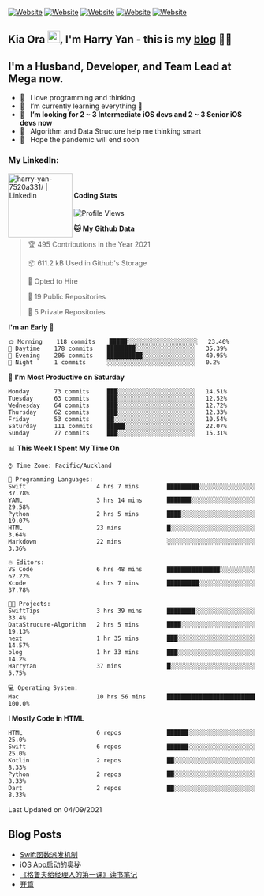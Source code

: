 [![Website](https://img.shields.io/badge/Swift-FA7343?style=for-the-badge&logo=swift&logoColor=white)](https://swift.org/blog/)
[![Website](https://img.shields.io/badge/Dart-0175C2?style=for-the-badge&logo=dart&logoColor=white)](https://dart.dev/tools/sdk)
[![Website](https://img.shields.io/badge/Kotlin-0095D5?&style=for-the-badge&logo=kotlin&logoColor=white)](https://developer.android.com/kotlin?gclid=CjwKCAjw1JeJBhB9EiwAV612yyBJK6NE-Iltekll2TQW2PnS4ijhe8gDua3nAh7o--FWFoWabiKBwxoCyfEQAvD_BwE&gclsrc=aw.ds)
[![Website](https://img.shields.io/badge/C%23-239120?style=for-the-badge&logo=c-sharp&logoColor=white)](https://docs.microsoft.com/en-us/dotnet/csharp/)
[![Website](https://img.shields.io/badge/Python-14354C?style=for-the-badge&logo=python&logoColor=white)](https://www.python.org/)

## Kia Ora <a href="https://harryyan.github.io"><img src="https://media.giphy.com/media/hvRJCLFzcasrR4ia7z/giphy.gif" width="25px"></a>,  I'm Harry Yan - this is my [blog] 👨‍💻

## I'm a Husband, Developer, and Team Lead at Mega now.

- 🔭 &nbsp; I love programming and thinking
- 🌱 &nbsp; I’m currently learning everything 🤣
- 👯 &nbsp; **I’m looking for 2 ~ 3 Intermediate iOS devs and 2 ~ 3 Senior iOS devs now**
- 👻 &nbsp; Algorithm and Data Structure help me thinking smart
- 👺 &nbsp; Hope the pandemic will end soon


### My LinkedIn:
[<img align="left" alt="harry-yan-7520a331/ | LinkedIn" width="130" src="https://img.shields.io/badge/LinkedIn-0077B5?style=for-the-badge&logo=linkedin&logoColor=white" />][linkedin]

<br />

#### Coding Stats

<!--START_SECTION:waka-->
![Profile Views](http://img.shields.io/badge/Profile%20Views-364-blue)

**🐱 My Github Data** 

> 🏆 495 Contributions in the Year 2021
 > 
> 📦 611.2 kB Used in Github's Storage 
 > 
> 💼 Opted to Hire
 > 
> 📜 19 Public Repositories 
 > 
> 🔑 5 Private Repositories  
 > 
**I'm an Early 🐤** 

```text
🌞 Morning    118 commits    █████░░░░░░░░░░░░░░░░░░░░   23.46% 
🌆 Daytime    178 commits    ████████░░░░░░░░░░░░░░░░░   35.39% 
🌃 Evening    206 commits    ██████████░░░░░░░░░░░░░░░   40.95% 
🌙 Night      1 commits      ░░░░░░░░░░░░░░░░░░░░░░░░░   0.2%

```
📅 **I'm Most Productive on Saturday** 

```text
Monday       73 commits     ███░░░░░░░░░░░░░░░░░░░░░░   14.51% 
Tuesday      63 commits     ███░░░░░░░░░░░░░░░░░░░░░░   12.52% 
Wednesday    64 commits     ███░░░░░░░░░░░░░░░░░░░░░░   12.72% 
Thursday     62 commits     ███░░░░░░░░░░░░░░░░░░░░░░   12.33% 
Friday       53 commits     ██░░░░░░░░░░░░░░░░░░░░░░░   10.54% 
Saturday     111 commits    █████░░░░░░░░░░░░░░░░░░░░   22.07% 
Sunday       77 commits     ███░░░░░░░░░░░░░░░░░░░░░░   15.31%

```


📊 **This Week I Spent My Time On** 

```text
⌚︎ Time Zone: Pacific/Auckland

💬 Programming Languages: 
Swift                    4 hrs 7 mins        █████████░░░░░░░░░░░░░░░░   37.78% 
YAML                     3 hrs 14 mins       ███████░░░░░░░░░░░░░░░░░░   29.58% 
Python                   2 hrs 5 mins        ████░░░░░░░░░░░░░░░░░░░░░   19.07% 
HTML                     23 mins             █░░░░░░░░░░░░░░░░░░░░░░░░   3.64% 
Markdown                 22 mins             ░░░░░░░░░░░░░░░░░░░░░░░░░   3.36%

🔥 Editors: 
VS Code                  6 hrs 48 mins       ███████████████░░░░░░░░░░   62.22% 
Xcode                    4 hrs 7 mins        █████████░░░░░░░░░░░░░░░░   37.78%

🐱‍💻 Projects: 
SwiftTips                3 hrs 39 mins       ████████░░░░░░░░░░░░░░░░░   33.4% 
DataStrucure-Algorithm   2 hrs 5 mins        ████░░░░░░░░░░░░░░░░░░░░░   19.13% 
next                     1 hr 35 mins        ███░░░░░░░░░░░░░░░░░░░░░░   14.57% 
blog                     1 hr 33 mins        ███░░░░░░░░░░░░░░░░░░░░░░   14.2% 
HarryYan                 37 mins             █░░░░░░░░░░░░░░░░░░░░░░░░   5.75%

💻 Operating System: 
Mac                      10 hrs 56 mins      █████████████████████████   100.0%

```

**I Mostly Code in HTML** 

```text
HTML                     6 repos             ██████░░░░░░░░░░░░░░░░░░░   25.0% 
Swift                    6 repos             ██████░░░░░░░░░░░░░░░░░░░   25.0% 
Kotlin                   2 repos             ██░░░░░░░░░░░░░░░░░░░░░░░   8.33% 
Python                   2 repos             ██░░░░░░░░░░░░░░░░░░░░░░░   8.33% 
Dart                     2 repos             ██░░░░░░░░░░░░░░░░░░░░░░░   8.33%

```



 Last Updated on 04/09/2021
<!--END_SECTION:waka-->

## Blog Posts

<!-- BLOG-POST-LIST:START -->
- [Swift函数派发机制](https://harryyan.github.io/2021/08/27/Swift%E5%87%BD%E6%95%B0%E6%B4%BE%E5%8F%91%E6%9C%BA%E5%88%B6/)
- [iOS App启动的奥秘](https://harryyan.github.io/2021/04/20/iOS%20App%E5%90%AF%E5%8A%A8%E7%9A%84%E5%A5%A5%E7%A7%98/)
- [《格鲁夫给经理人的第一课》读书笔记](https://harryyan.github.io/2020/07/23/%E6%A0%BC%E9%B2%81%E5%A4%AB%E7%BB%99%E7%BB%8F%E7%90%86%E4%BA%BA%E7%9A%84%E7%AC%AC%E4%B8%80%E8%AF%BE%E8%AF%BB%E4%B9%A6%E7%AC%94%E8%AE%B0/)
- [开篇](https://harryyan.github.io/2019/04/19/%E5%BC%80%E7%AF%87%E5%AF%84%E8%AF%AD/)
<!-- BLOG-POST-LIST:END -->

[blog]: https://harryyan.github.io/
[linkedin]: https://linkedin.com/in/harry-yan-7520a331